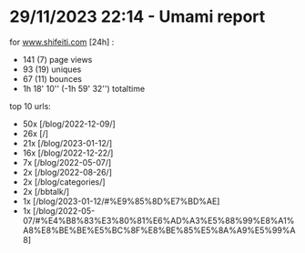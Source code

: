 # 29/11/2023 22:14 - Umami report
for www.shifeiti.com [24h] :

 - 141 (7) page views
 - 93 (19) uniques
 - 67 (11) bounces
 - 1h 18' 10'' (-1h 59' 32'') totaltime


top 10 urls:
 - 50x [/blog/2022-12-09/]
 - 26x [/]
 - 21x [/blog/2023-01-12/]
 - 16x [/blog/2022-12-22/]
 - 7x [/blog/2022-05-07/]
 - 2x [/blog/2022-08-26/]
 - 2x [/blog/categories/]
 - 2x [/bbtalk/]
 - 1x [/blog/2023-01-12/#%E9%85%8D%E7%BD%AE]
 - 1x [/blog/2022-05-07/#%E4%B8%83%E3%80%81%E6%AD%A3%E5%88%99%E8%A1%A8%E8%BE%BE%E5%BC%8F%E8%BE%85%E5%8A%A9%E5%99%A8]


